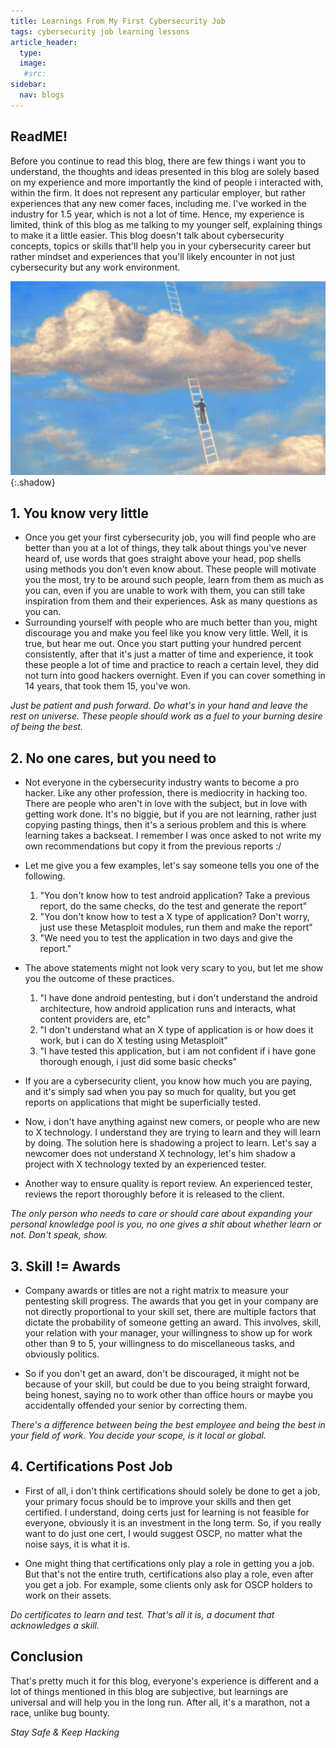```yaml
---
title: Learnings From My First Cybersecurity Job
tags: cybersecurity job learning lessons
article_header:
  type: 
  image:
   #src: 
sidebar: 
  nav: blogs
---
```


## ReadME!

Before you continue to read this blog, there are few things i want you to understand, the thoughts and ideas presented in this blog are solely based on my experience and more importantly the kind of people i interacted with, within the firm. It does not represent any particular employer, but rather experiences that any new comer faces, including me. I've worked in the industry for 1.5 year, which is not a lot of time. Hence, my experience is limited, think of this blog as me talking to my younger self, explaining things to make it a little easier. This blog doesn't talk about cybersecurity concepts, topics or skills that'll help you in your cybersecurity career but rather mindset and experiences that you'll likely encounter in not just cybersecurity but any work environment.

![t](/Images/lesson/ladder.jpeg){:.shadow}

## 1. You know very little 

- Once you get your first cybersecurity job, you will find people who are better than you at a lot of things, they talk about things you've never heard of, use words that goes straight above your head, pop shells using methods you don't even know about. These people will motivate you the most, try to be around such people, learn from them as much as you can, even if you are unable to work with them, you can still take inspiration from them and their experiences. Ask as many questions as you can.
- Surrounding yourself with people who are much better than you, might discourage you and make you feel like you know very little. Well, it is true, but hear me out. Once you start putting your hundred percent consistently, after that it's just a matter of time and experience, it took these people a lot of time and practice to reach a certain level, they did not turn into good hackers overnight. Even if you can cover something in 14 years, that took them 15, you've won. 

*Just be patient and push forward. Do what's in your hand and leave the rest on universe. These people should work as a fuel to your burning desire of being the best.*

## 2. No one cares, but you need to

- Not everyone in the cybersecurity industry wants to become a pro hacker. Like any other profession, there is mediocrity in hacking too. There are people who aren't in love with the subject, but in love with getting work done. It's no biggie, but if you are not learning, rather just copying pasting things, then it's a serious problem and this is where learning takes a backseat. I remember I was once asked to not write my own recommendations but copy it from the previous reports :/

- Let me give you a few examples, let's say someone tells you one of the following.
  
  
  1. "You don't know how to test android application? Take a previous report, do the same checks, do the test and generate the report"
  2. "You don't know how to test a X type of application? Don't worry, just use these Metasploit modules, run them and make the report"
  3. "We need you to test the application in two days and give the report."


- The above statements might not look very scary to you, but let me show you the outcome of these practices. 
  

  1. "I have done android pentesting, but i don't understand the android architecture, how android application runs and interacts, what content providers are, etc"
  2. "I don't understand what an X type of application is or how does it work, but i can do X testing using Metasploit"
  3. "I have tested this application, but i am not confident if i have gone thorough enough, i just did some basic checks"


- If you are a cybersecurity client, you know how much you are paying, and it's simply sad when you pay so much for quality, but you get reports on applications that might be superficially tested.
- Now, i don't have anything against new comers, or people who are new to X technology. I understand they are trying to learn and they will learn by doing. The solution here is shadowing a project to learn. Let's say a newcomer does not understand X technology, let's him shadow a project with X technology texted by an experienced tester.
- Another way to ensure quality is report review. An experienced tester, reviews the report thoroughly before it is released to the client.

*The only person who needs to care or should care about expanding your personal knowledge pool is you, no one gives a shit about whether learn or not. Don't speak, show.*

## 3. Skill != Awards

- Company awards or titles are not a right matrix to measure your pentesting skill progress. The awards that you get in your company are not directly proportional to your skill set, there are multiple factors that dictate the probability of someone getting an award. This involves, skill, your relation with your manager, your willingness to show up for work other than 9 to 5, your willingness to do miscellaneous tasks, and obviously politics.

- So if you don't get an award, don't be discouraged, it might not be because of your skill, but could be due to you being straight forward, being honest, saying no to work other than office hours or maybe you accidentally offended your senior by correcting them.

*There's a difference between being the best employee and being the best in your field of work. You decide your scope, is it local or global.*

## 4. Certifications Post Job 

- First of all, i don't think certifications should solely be done to get a job, your primary focus should be to improve your skills and then get certified. I understand, doing certs just for learning is not feasible for everyone, obviously it is an investment in the long term. So, if you really want to do just one cert, I would suggest OSCP, no matter what the noise says, it is what it is.

- One might thing that certifications only play a role in getting you a job. But that's not the entire truth, certifications also play a role, even after you get a job. For example, some clients only ask for OSCP holders to work on their assets.

*Do certificates to learn and test. That's all it is, a document that acknowledges a skill.*

## Conclusion

That's pretty much it for this blog, everyone's experience is different and a lot of things mentioned in this blog are subjective, but learnings are universal and will help you in the long run. After all, it's a marathon, not a race, unlike bug bounty.

*Stay Safe & Keep Hacking* 
